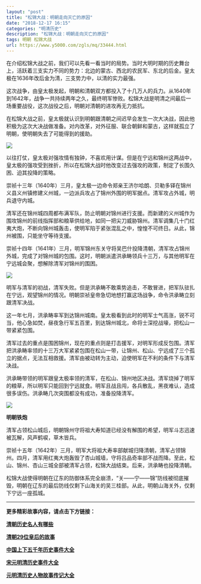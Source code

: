 ```yaml
---
layout: "post"
title: "松锦大战：明朝走向灭亡的原因"
date: "2018-12-17 16:15"
categories: "明清历史"
description: "松锦大战：明朝走向灭亡的原因"
tags: 明朝 松锦大战
url: https://www.y5000.com/zgls/mq/33444.html
---
```






在介绍松锦大战之前，我们可以先看一看当时的局势。当时大明时期的历史舞台上，活跃着三支实力不同的势力：北边的蒙古、西北的农民军、东北的后金。皇太极在1636年改后金为清，三支势力中，以清的实力最强。

这次战争，由皇太极发起，明朝和清朝双方都投入了十几万人的兵力。从1640年到1642年，战争一共持续两年之久，最终明军惨败。松锦大战是明清之间最后一场重要战役，这次战役之后，明朝对清朝的进攻再无力抵抗。

在松锦大战之前，皇太极就认识到明朝跟清朝之间迟早会发生一次大决战，因此他积极为这次大决战做准备。对内改革，对外征服、联合朝鲜和蒙古，这样就孤立了明朝，使明朝失去了可能得到的援助。

![](https://img.y5000.com/uploads/allimg/180920/14-1P920145951347.jpg)

以往打仗，皇太极对强攻情有独钟，不喜欢用计谋。但是在宁远和锦州这两战中，皇太极的强攻受到挫折，所以在松锦大战时他改变过去强攻的政策，制定了长围久困、迫其投降的策略。

崇祯十三年（1640年）三月，皇太极一边命令郑亲王济尔哈朗、贝勒多铎在锦州义县义州镇修建义州城，一边派兵攻占了锦州外围的明军据点。清军攻占外城，明兵退守内城。

清军还在锦州城四周都布满军队，防止明朝对锦州进行支援。而新建的义州城作为围攻锦州的前线指挥部和粮草供给地，如同一把尖刀威胁锦州。清军调集几十门红夷大炮，不断向锦州城轰击，使明军陷于紧张混乱之中，惶惶不可终日。从此，锦州被围，只能坐守等待支援。

崇祯十四年（1641年）三月，明军锦州东关守将吴巴什投降清朝，清军攻占锦州外城，完成了对锦州城的包围。这时，明朝派遣洪承畴领兵十三万，与其他明军在宁远城会聚，想解除清军对锦州的围困。

![](https://img.y5000.com/uploads/allimg/180920/14-1P92015000WM.jpg)

明军与清军的初战，清军失败。但是洪承畴不敢乘势追击，不敢冒进，把军队驻扎在宁远，观望锦州的情况。明朝崇祯皇帝急切地想打赢这场战争，命令洪承畴立刻跟清军决战。

这一年七月，洪承畴率军到达锦州城南。皇太极看到此时的明军士气高涨，锐不可当，他心急如焚，昼夜急行军五百里，到达锦州城北，命将士深挖战壕，把松山一带紧紧包围。

清军过去的重点是围困锦州，现在的重点则是打击援军，对明军形成反包围。清军把洪承畴率领的十三万大军紧紧包围在松山一带，让锦州、松山、宁远成了三个孤立的据点，无法互相救援。清军由被动转为主动，迫使明军在不利的条件下与清军决战。

洪承畴带领的明军跟皇太极率领的清军，在松山、锦州地区决战。清军烧掉了明军的粮草，所以明军只能回到宁远就食。明军且战且闯，各兵散乱，黑夜难认，造成很多误伤。洪承畴几次突围都没有成功，准备投降清军。

![](https://img.y5000.com/uploads/allimg/180920/14-1P9201500323T.jpg)

**明朝铁炮**

清军占领松山城后，明朝锦州守将祖大寿知道已经没有解围的希望，明军斗志迅速被瓦解，风声鹤唳，草木皆兵。

崇祯十五年（1642年）三月，明军大将祖大寿率部献城归降清朝，清军占领锦州。四月，清军用红夷大炮轰毁了杏山城墙，守将吕品奇率部不战而降。至此，松山、锦州、杏山三城全部被清军占领，松锦大战结束。后来，洪承畴也投降清朝。

松锦大战使得明朝在辽东的防御体系完全崩溃，“关——宁——锦”防线被彻底摧毁，明朝在辽东的最后防线仅剩下山海关的吴三桂部。从此，明朝山海关外，仅剩下宁远一座孤城。

* * *

**更多精彩故事内容，请点击下方链接：**

[**清朝历史名人有哪些**](https://www.y5000.com/zgls/mrzj/25401.html)

[**清朝29位皇后的故事**](https://www.y5000.com/zgls/mq/25183.html)

[**中国上下五千年历史事件大全**](https://www.y5000.com/zgls/26376.html)

[**宋元明清历史事件大全**](https://www.y5000.com/zgls/mq/26385.html)

[**元明清历史人物故事传记大全**](https://www.y5000.com/zgls/mq/21889.html)
